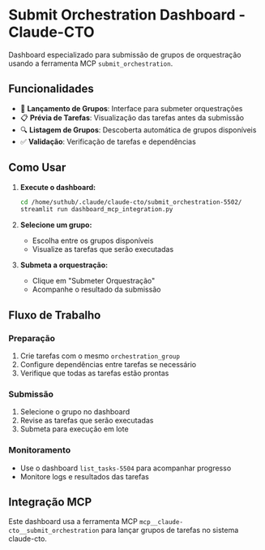 # Submit Orchestration Dashboard - Claude-CTO

Dashboard especializado para submissão de grupos de orquestração usando a ferramenta MCP `submit_orchestration`.

## Funcionalidades

- 🚀 **Lançamento de Grupos**: Interface para submeter orquestrações
- 📋 **Prévia de Tarefas**: Visualização das tarefas antes da submissão
- 🔍 **Listagem de Grupos**: Descoberta automática de grupos disponíveis
- ✅ **Validação**: Verificação de tarefas e dependências

## Como Usar

1. **Execute o dashboard:**
   ```bash
   cd /home/suthub/.claude/claude-cto/submit_orchestration-5502/
   streamlit run dashboard_mcp_integration.py
   ```

2. **Selecione um grupo:**
   - Escolha entre os grupos disponíveis
   - Visualize as tarefas que serão executadas

3. **Submeta a orquestração:**
   - Clique em "Submeter Orquestração"
   - Acompanhe o resultado da submissão

## Fluxo de Trabalho

### Preparação
1. Crie tarefas com o mesmo `orchestration_group`
2. Configure dependências entre tarefas se necessário
3. Verifique que todas as tarefas estão prontas

### Submissão
1. Selecione o grupo no dashboard
2. Revise as tarefas que serão executadas
3. Submeta para execução em lote

### Monitoramento
- Use o dashboard `list_tasks-5504` para acompanhar progresso
- Monitore logs e resultados das tarefas

## Integração MCP

Este dashboard usa a ferramenta MCP `mcp__claude-cto__submit_orchestration` para lançar grupos de tarefas no sistema claude-cto.